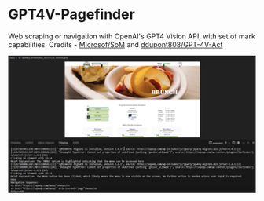 # GPT4V-Pagefinder

Web scraping or navigation with OpenAI's GPT4 Vision API, with set of mark capabilities. Credits - [Microsof/SoM](https://github.com/microsoft/SoM) and [ddupont808/GPT-4V-Act](https://github.com/ddupont808/GPT-4V-Act)

[![Demo](https://github.com/nynniaw12/GPT4V-Pagefinder/raw/main/thumb.png)](https://www.loom.com/embed/b190fc51da354ec5994f3ec656abb032?sid=70d1ecfa-3a74-4aea-9939-90bf71153dd1)
